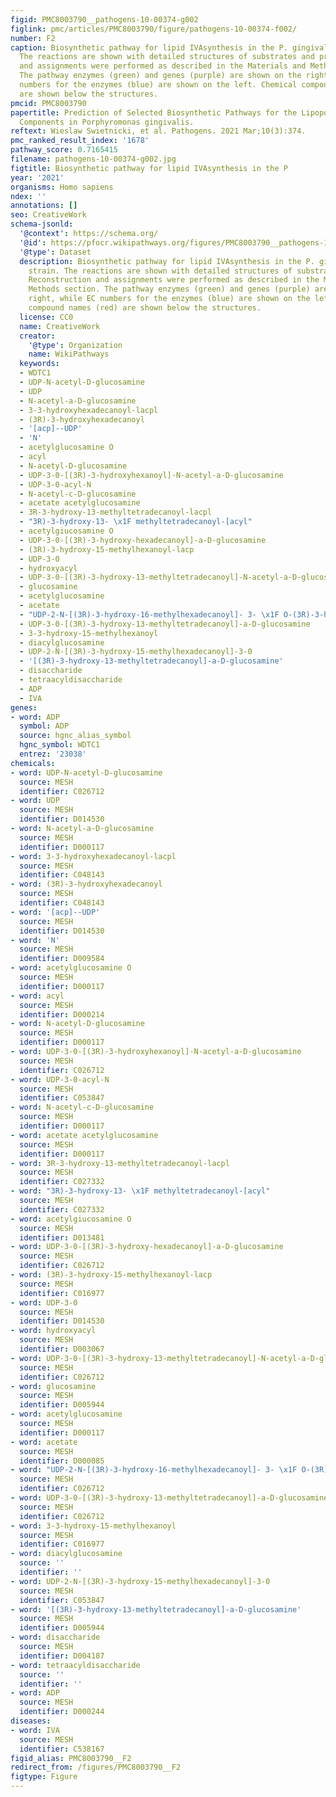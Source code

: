 ```yaml
---
figid: PMC8003790__pathogens-10-00374-g002
figlink: pmc/articles/PMC8003790/figure/pathogens-10-00374-f002/
number: F2
caption: Biosynthetic pathway for lipid IVAsynthesis in the P. gingivalis W50 strain.
  The reactions are shown with detailed structures of substrates and products. Reconstruction
  and assignments were performed as described in the Materials and Methods section.
  The pathway enzymes (green) and genes (purple) are shown on the right, while EC
  numbers for the enzymes (blue) are shown on the left. Chemical compound names (red)
  are shown below the structures.
pmcid: PMC8003790
papertitle: Prediction of Selected Biosynthetic Pathways for the Lipopolysaccharide
  Components in Porphyromonas gingivalis.
reftext: Wieslaw Swietnicki, et al. Pathogens. 2021 Mar;10(3):374.
pmc_ranked_result_index: '1678'
pathway_score: 0.7165415
filename: pathogens-10-00374-g002.jpg
figtitle: Biosynthetic pathway for lipid IVAsynthesis in the P
year: '2021'
organisms: Homo sapiens
ndex: ''
annotations: []
seo: CreativeWork
schema-jsonld:
  '@context': https://schema.org/
  '@id': https://pfocr.wikipathways.org/figures/PMC8003790__pathogens-10-00374-g002.html
  '@type': Dataset
  description: Biosynthetic pathway for lipid IVAsynthesis in the P. gingivalis W50
    strain. The reactions are shown with detailed structures of substrates and products.
    Reconstruction and assignments were performed as described in the Materials and
    Methods section. The pathway enzymes (green) and genes (purple) are shown on the
    right, while EC numbers for the enzymes (blue) are shown on the left. Chemical
    compound names (red) are shown below the structures.
  license: CC0
  name: CreativeWork
  creator:
    '@type': Organization
    name: WikiPathways
  keywords:
  - WDTC1
  - UDP-N-acetyl-D-glucosamine
  - UDP
  - N-acetyl-a-D-glucosamine
  - 3-3-hydroxyhexadecanoyl-lacpl
  - (3R)-3-hydroxyhexadecanoyl
  - '[acp]--UDP'
  - 'N'
  - acetylglucosamine O
  - acyl
  - N-acetyl-D-glucosamine
  - UDP-3-0-[(3R)-3-hydroxyhexanoyl]-N-acetyl-a-D-glucosamine
  - UDP-3-0-acyl-N
  - N-acetyl-c-D-glucosamine
  - acetate acetylglucosamine
  - 3R-3-hydroxy-13-methyltetradecanoyl-lacpl
  - "3R)-3-hydroxy-13- \x1F methyltetradecanoyl-[acyl"
  - acetylgiucosamine O
  - UDP-3-0-[(3R)-3-hydroxy-hexadecanoyl]-a-D-glucosamine
  - (3R)-3-hydroxy-15-methylhexanoyl-lacp
  - UDP-3-0
  - hydroxyacyl
  - UDP-3-0-[(3R)-3-hydroxy-13-methyltetradecanoyl]-N-acetyl-a-D-glucosamine
  - glucosamine
  - acetylglucosamine
  - acetate
  - "UDP-2-N-[(3R)-3-hydroxy-16-methylhexadecanoyl]- 3- \x1F O-(3R)-3-hydroxyhexadecanoyl]-a-D-glucosamine"
  - UDP-3-0-[(3R)-3-hydroxy-13-methyltetradecanoyl]-a-D-glucosamine
  - 3-3-hydroxy-15-methylhexanoyl
  - diacylglucosamine
  - UDP-2-N-[(3R)-3-hydroxy-15-methylhexadecanoyl]-3-0
  - '[(3R)-3-hydroxy-13-methyltetradecanoyl]-a-D-glucosamine'
  - disaccharide
  - tetraacyldisaccharide
  - ADP
  - IVA
genes:
- word: ADP
  symbol: ADP
  source: hgnc_alias_symbol
  hgnc_symbol: WDTC1
  entrez: '23038'
chemicals:
- word: UDP-N-acetyl-D-glucosamine
  source: MESH
  identifier: C026712
- word: UDP
  source: MESH
  identifier: D014530
- word: N-acetyl-a-D-glucosamine
  source: MESH
  identifier: D000117
- word: 3-3-hydroxyhexadecanoyl-lacpl
  source: MESH
  identifier: C048143
- word: (3R)-3-hydroxyhexadecanoyl
  source: MESH
  identifier: C048143
- word: '[acp]--UDP'
  source: MESH
  identifier: D014530
- word: 'N'
  source: MESH
  identifier: D009584
- word: acetylglucosamine O
  source: MESH
  identifier: D000117
- word: acyl
  source: MESH
  identifier: D000214
- word: N-acetyl-D-glucosamine
  source: MESH
  identifier: D000117
- word: UDP-3-0-[(3R)-3-hydroxyhexanoyl]-N-acetyl-a-D-glucosamine
  source: MESH
  identifier: C026712
- word: UDP-3-0-acyl-N
  source: MESH
  identifier: C053847
- word: N-acetyl-c-D-glucosamine
  source: MESH
  identifier: D000117
- word: acetate acetylglucosamine
  source: MESH
  identifier: D000117
- word: 3R-3-hydroxy-13-methyltetradecanoyl-lacpl
  source: MESH
  identifier: C027332
- word: "3R)-3-hydroxy-13- \x1F methyltetradecanoyl-[acyl"
  source: MESH
  identifier: C027332
- word: acetylgiucosamine O
  source: MESH
  identifier: D013481
- word: UDP-3-0-[(3R)-3-hydroxy-hexadecanoyl]-a-D-glucosamine
  source: MESH
  identifier: C026712
- word: (3R)-3-hydroxy-15-methylhexanoyl-lacp
  source: MESH
  identifier: C016977
- word: UDP-3-0
  source: MESH
  identifier: D014530
- word: hydroxyacyl
  source: MESH
  identifier: D003067
- word: UDP-3-0-[(3R)-3-hydroxy-13-methyltetradecanoyl]-N-acetyl-a-D-glucosamine
  source: MESH
  identifier: C026712
- word: glucosamine
  source: MESH
  identifier: D005944
- word: acetylglucosamine
  source: MESH
  identifier: D000117
- word: acetate
  source: MESH
  identifier: D000085
- word: "UDP-2-N-[(3R)-3-hydroxy-16-methylhexadecanoyl]- 3- \x1F O-(3R)-3-hydroxyhexadecanoyl]-a-D-glucosamine"
  source: MESH
  identifier: C026712
- word: UDP-3-0-[(3R)-3-hydroxy-13-methyltetradecanoyl]-a-D-glucosamine
  source: MESH
  identifier: C026712
- word: 3-3-hydroxy-15-methylhexanoyl
  source: MESH
  identifier: C016977
- word: diacylglucosamine
  source: ''
  identifier: ''
- word: UDP-2-N-[(3R)-3-hydroxy-15-methylhexadecanoyl]-3-0
  source: MESH
  identifier: C053847
- word: '[(3R)-3-hydroxy-13-methyltetradecanoyl]-a-D-glucosamine'
  source: MESH
  identifier: D005944
- word: disaccharide
  source: MESH
  identifier: D004187
- word: tetraacyldisaccharide
  source: ''
  identifier: ''
- word: ADP
  source: MESH
  identifier: D000244
diseases:
- word: IVA
  source: MESH
  identifier: C538167
figid_alias: PMC8003790__F2
redirect_from: /figures/PMC8003790__F2
figtype: Figure
---
```


